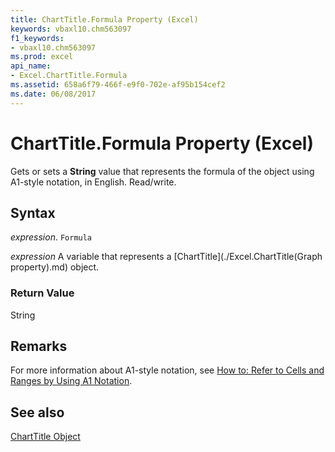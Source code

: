 ```yaml
---
title: ChartTitle.Formula Property (Excel)
keywords: vbaxl10.chm563097
f1_keywords:
- vbaxl10.chm563097
ms.prod: excel
api_name:
- Excel.ChartTitle.Formula
ms.assetid: 658a6f79-466f-e9f0-702e-af95b154cef2
ms.date: 06/08/2017
---
```



# ChartTitle.Formula Property (Excel)

Gets or sets a  **String** value that represents the formula of the object using A1-style notation, in English. Read/write.


## Syntax

 _expression_. `Formula`

 _expression_ A variable that represents a [ChartTitle](./Excel.ChartTitle(Graph property).md) object.


### Return Value

String


## Remarks

For more information about A1-style notation, see [How to: Refer to Cells and Ranges by Using A1 Notation](../excel/Concepts/Cells-and-Ranges/refer-to-cells-and-ranges-by-using-a1-notation.md).


## See also


[ChartTitle Object](Excel.ChartTitle(object).md)

